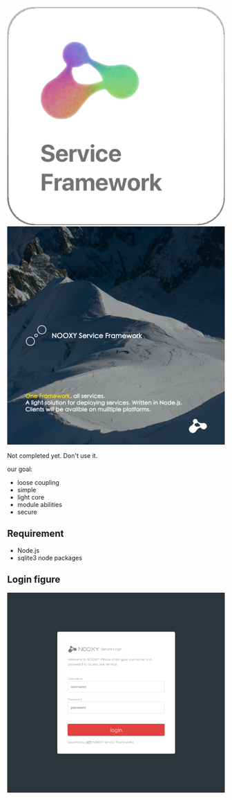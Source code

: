 ![alt text](/imgs/NSFicon.png)
![alt text](/imgs/NSFdescription.png)

Not completed yet. Don't use it.

our goal:
- loose coupling
- simple
- light core
- module abilities
- secure

## Requirement
- Node.js
- sqlite3 node packages

## Login figure
![alt text](/imgs/login.png)
